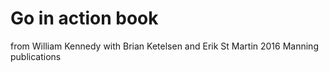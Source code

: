 # Go in action book

from William Kennedy with Brian Ketelsen and Erik St Martin
2016 Manning publications
